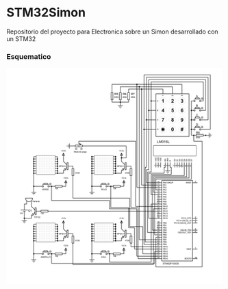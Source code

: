 # STM32Simon
Repositorio del proyecto para Electronica sobre un Simon desarrollado con un STM32

### Esquematico

![Alt Esquematico](https://github.com/sgrofranco/STM32Simon/blob/main/Simon-1.png)
